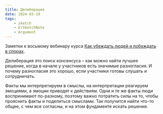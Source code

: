 ```yaml
---
title: Делиберация
date: 2024-03-19
tags:
    - sketch
    - ErSketchNote
    - Argument
---
```


Заметки к восьмому вебинару курса [Как убеждать людей и побеждать в спорах](https://levelvan.ru/courses/argument).

Делиберация это поиск консенсуса – как можно найти лучшее решение, когда в начале у участников есть значимые разногласия. И почему разногласия это хорошо, если участники готовы слушать и сотрудничать.

Факты мы интерпретируем в смыслы, на интерпретации реагируем эмоциями, а эмоции приводят к действиям. Одни и те же факты люди воспринимают по-разному, поэтому важно потратить силы на то, чтобы прояснить факты и поделиться смыслами. Так получится найти что-то общее, с чем все согласны, и на этом фундаменте искать решение.
